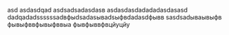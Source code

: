 asd
asdasdqad
asdsadsadasdasв
asdasdasdadadadasdasasd
dadqadadssssssadвфыdsadasываdsыфвdadasdфывв
sasdsadываывыфв
фывыфввфывыфввыа
фывфыввфвцйуцйу
